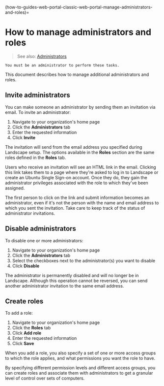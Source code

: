 (how-to-guides-web-portal-classic-web-portal-manage-administrators-and-roles)=
# How to manage administrators and roles

> See also: [Administrators](/reference/terms/administrators)

```{note}
You must be an administrator to perform these tasks.
```

This document describes how to manage additional administrators and roles.

## Invite administrators

You can make someone an administrator by sending them an invitation via email. To invite an administrator: 

1. Navigate to your organization's home page
2. Click the **Administrators** tab
3. Enter the requested information
4. Click **Invite**

The invitation will send from the email address you specified during Landscape setup. The options available in the **Roles** section are the same roles defined in the **Roles** tab.

Users who receive an invitation will see an HTML link in the email. Clicking this link takes them to a page where they're asked to log in to Landscape or create an Ubuntu Single Sign-on account. Once they do, they gain the administrator privileges associated with the role to which they've been assigned.

The first person to click on the link and submit information becomes an administrator, even if it's not the person with the name and email address to which you sent the invitation. Take care to keep track of the status of administrator invitations.

## Disable administrators

To disable one or more administrators:

1. Navigate to your organization's home page
2. Click the **Administrators** tab
3. Select the checkboxes next to the administrator(s) you want to disable
4. Click **Disable**

The administrator is permanently disabled and will no longer be in Landscape. Although this operation cannot be reversed, you can send another administrator invitation to the same email address.

## Create roles

To add a role:

1. Navigate to your organization's home page
2. Click the **Roles** tab
3. Click **Add role**
4. Enter the requested information
5. Click **Save**

When you add a role, you also specify a set of one or more access groups to which the role applies, and what permissions you want the role to have.

By specifying different permission levels and different access groups, you can create roles and associate them with administrators to get a granular level of control over sets of computers.

